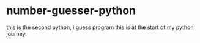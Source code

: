 # number-guesser-python
this is the second python, i guess program this is at the start of my python journey.

